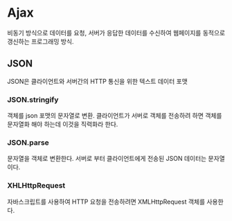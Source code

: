 # Ajax

비동기 방식으로 데이터를 요청, 서버가 응답한 데이터를 수신하여 웹페이지를 동적으로 갱신하는 프로그래밍 방식.

## JSON

JSON은 클라이언트와 서버간의 HTTP 통신을 위한 텍스트 데이터 포맷

### JSON.stringify

객체를 json 포맷의 문자열로 변환. 클라이언트가 서버로 객체를 전송하려 하면 객체를 문자열화 해야 하는데 이것을 직력화라 한다.

### JSON.parse

문자열을 객체로 변환한다.
서버로 부터 클라이언트에게 전송된 JSON 데이터는 문자열이다.

### XHLHttpRequest

자바스크립트를 사용하여 HTTP 요청을 전송하려면 XMLHttpRequest 객체를 사용한다.
